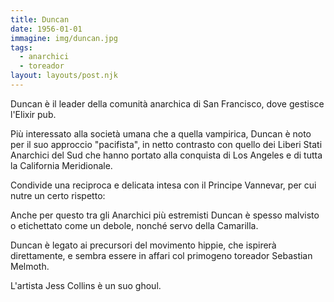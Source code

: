 ```yaml
---
title: Duncan
date: 1956-01-01
immagine: img/duncan.jpg
tags:
  - anarchici
  - toreador
layout: layouts/post.njk
---
```


Duncan è il leader della comunità anarchica di San Francisco, dove gestisce l'Elixir pub.

Più interessato alla società umana che a quella vampirica, Duncan è noto per il suo approccio "pacifista", in netto contrasto con quello dei Liberi Stati Anarchici del Sud che hanno portato alla conquista di Los Angeles e di tutta la California Meridionale.

Condivide una reciproca e delicata intesa con il Principe Vannevar, per cui nutre un certo rispetto: 

Anche per questo tra gli Anarchici più estremisti Duncan è spesso malvisto o etichettato come un debole, nonché servo della Camarilla.

Duncan è legato ai precursori del movimento hippie, che ispirerà direttamente, e sembra essere in affari col primogeno toreador Sebastian Melmoth.

L'artista Jess Collins è un suo ghoul.